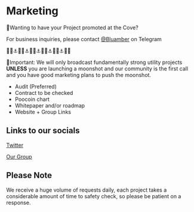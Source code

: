 # Marketing
💸Wanting to have your Project promoted at the Cove? 

For business inquiries, please contact [@Bluamber](https://t.me/bluamber) on Telegram

🏴‍☠️⚓️🏴‍☠️⚓️🏴‍☠️⚓️🏴‍☠️⚓️🏴‍☠️⚓️🏴‍☠️

🚨Important: We will only broadcast fundamentally strong utility projects **UNLESS**  you are launching a moonshot and our community is the first call and you have good marketing plans to push the moonshot. 


- Audit (Preferred) 
- Contract to be checked 
- Poocoin chart
- Whitepaper and/or roadmap
- Website + Group Links


## Links to our socials

[Twitter](https://twitter.com/Shipwreckc0ve)

[Our Group](https://t.me/Shipwreckc0ve)

## Please Note 

We receive a huge volume of requests daily, each project takes a considerable amount of time to safety check, so please be patient on a response.